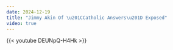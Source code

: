 ```yaml
---
date: 2024-12-19
title: "Jimmy Akin Of \u201CCatholic Answers\u201D Exposed"
video: true
---
```



{{< youtube DEUNpQ-H4Hk >}}
